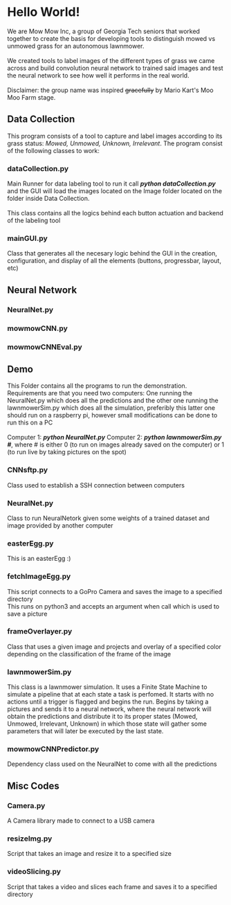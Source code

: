<h1>Hello World!</h1>
<p>We are Mow Mow Inc, a group of Georgia Tech seniors that worked together to create the basis for developing tools to distinguish mowed vs unmowed grass for an autonomous lawnmower.
<br><br>
We created tools to label images of the different types of grass we came across and build convolution neural network to trained said images and test the neural network to see how well it performs in the real world. 
<br><br>
Disclaimer: the group name was inspired <strike>gracefully</strike> by  Mario Kart's Moo Moo Farm stage.
</p>

<h2>Data Collection</h2>
<p>
  This program consists of a tool to capture and label images according to its grass status: 
  <i>Mowed, Unmowed, Unknown, Irrelevant</i>. 
  The program consist of the following classes to work:
  
  <h3>dataCollection.py</h3>
  <p>Main Runner for data labeling tool to run it call <b><i>python dataCollection.py</i></b> and the GUI will load the images located on the Image folder located on the folder inside Data Collection.
  <br><br>
This class contains all the logics behind each button actuation and backend of the labeling tool</p>
  <h3>mainGUI.py</h3>
  <p>Class that generates all the necesary logic behind the GUI in the creation, configuration, and display of all the elements (buttons, progressbar, layout, etc)</p>
</p>

<h2>Neural Network</h2>
<p>
  <h3>NeuralNet.py</h3>
  <h3>mowmowCNN.py</h3>
  <h3>mowmowCNNEval.py</h3>
</p>

<h2>Demo</h2>
<p>
  <p>This Folder contains all the programs to run the demonstration. Requirements are that you need two computers: One running the NeuralNet.py which does all the predictions and the other one running the lawnmowerSim.py which does all the simulation, preferibly this latter one should run on a raspberry pi, however small modifications can be done to run this on a PC
  <br><br>
  Computer 1: <b><i>python NeuralNet.py</i></b>
  Computer 2: <b><i>python lawnmowerSim.py #</i></b>, where # is either 0 (to run on images already saved on the computer) or 1 (to run live by taking pictures on the spot)
  </p>
  <h3>CNNsftp.py</h3>
  <p>Class used to establish a SSH connection between computers</p>
  <h3>NeuralNet.py</h3>
  <p>Class to run NeuralNetork given some weights of a trained dataset and image provided by another computer</p>
  <h3>easterEgg.py</h3>
  <p>This is an easterEgg :)</p>
  <h3>fetchImageEgg.py</h3>
  <p>This script connects to a GoPro Camera and saves the image to a specified directory
  <br><be>This runs on python3 and accepts an argument when call which is used to save a picture</p>
  <h3>frameOverlayer.py</h3>
  <p>Class that uses a given image and projects and overlay of a specified color depending on the classification of the frame of the image</p>
  <h3>lawnmowerSim.py</h3>
  <p>This class is a lawnmower simulation. It uses a Finite State Machine to simulate a pipeline that at each state a task is perfomed. It starts with no actions until a trigger is flagged and begins the run. Begins by taking a pictures and sends it to a neural network, where the neural network will obtain the predictions and distribute it to its proper states (Mowed, Unmowed, Irrelevant, Unknown) in which those state will gather some parameters that will later be executed by the last state.</p>
  <h3>mowmowCNNPredictor.py</h3>
  <p>Dependency class used on the NeuralNet to come with all the predictions</p>

<h2>Misc Codes</h2>
<p>
  <h3>Camera.py</h3>
  <p>A Camera library made to connect to a USB camera</p>
  <h3>resizeImg.py</h3>
  <p>Script that takes an image and resize it to a specified size</p>
  <h3>videoSlicing.py</h3>
  <p>Script that takes a video and slices each frame and saves it to a specified directory</p>
</p>
